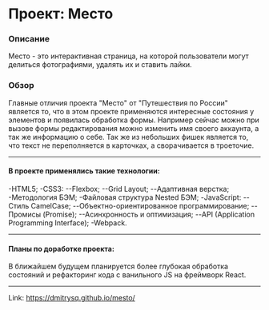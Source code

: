 # Проект: Место

### Описание
Место - это интерактивная страница, на которой пользователи могут делиться фотографиями, удалять их и ставить лайки.

### Обзор
Главные отличия проекта "Место" от "Путешествия по России" является то, что в этом проекте применяются интересные
состояния у элементов и появилась обработка формы. Например сейчас можно при вызове формы редактирования можно изменить имя своего аккаунта, а так же информацию о себе. Так же из небольших фишек является то, что текст не переполняется в карточках, а сворачивается в троеточие.

____
#### В проекте применялись такие технологии:
-HTML5;
-CSS3:
--Flexbox;
--Grid Layout;
--Адаптивная верстка;
-Методология БЭМ;
-Файловая структура Nested БЭМ;
-JavaScript:
--Стиль CamelCase;
--Объектно-ориентированное программирование;
--Промисы (Promise);
--Асинхронность и оптимизация;
--API (Application Programming Interface);
-Webpack.
____
#### Планы по доработке проекта:
В ближайшем будущем планируется более глубокая обработка состояний и рефакторинг кода с ванильного JS на фреймворк React. 
____
Link: https://dmitrysq.github.io/mesto/